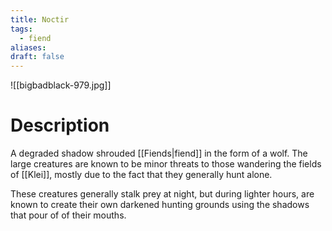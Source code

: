 ```yaml
---
title: Noctir
tags:
  - fiend
aliases: 
draft: false
---
```

![[bigbadblack-979.jpg]]
# Description
A degraded shadow shrouded [[Fiends|fiend]] in the form of a wolf. The large creatures are known to be minor threats to those wandering the fields of [[Klei]], mostly due to the fact that they generally hunt alone.

These creatures generally stalk prey at night, but during lighter hours, are known to create their own darkened hunting grounds using the shadows that pour of of their mouths.
